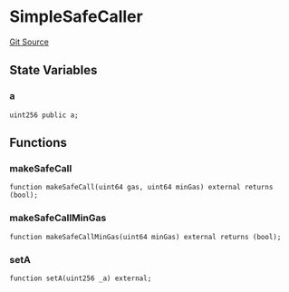 # SimpleSafeCaller
[Git Source](https://github.com/ethereum-optimism/optimism/blob/f7b73857601914eeea6fc4c1ba46ae99ca744d97/contracts/test/SafeCall.t.sol)


## State Variables
### a

```solidity
uint256 public a;
```


## Functions
### makeSafeCall


```solidity
function makeSafeCall(uint64 gas, uint64 minGas) external returns (bool);
```

### makeSafeCallMinGas


```solidity
function makeSafeCallMinGas(uint64 minGas) external returns (bool);
```

### setA


```solidity
function setA(uint256 _a) external;
```

